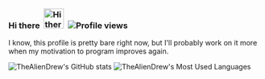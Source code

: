### Hi there&nbsp;&nbsp;<img src="https://user-images.githubusercontent.com/1303154/88677602-1635ba80-d120-11ea-84d8-d263ba5fc3c0.gif" width="40px" alt="Hi there">&nbsp;&nbsp;![Profile views](https://gpvc.arturio.dev/thealiendrew)

I know, this profile is pretty bare right now, but I'll probably work on it more when my motivation to program improves again.

![TheAlienDrew's GitHub stats](https://github-readme-stats.vercel.app/api?username=thealiendrew&title_color=ffffff&text_color=c9cacc&icon_color=2bbc8a&bg_color=1d1f21) ![TheAlienDrew's Most Used Languages](https://github-readme-stats.vercel.app/api/top-langs/?username=thealiendrew&layout=compact&title_color=ffffff&text_color=c9cacc&icon_color=2bbc8a&bg_color=1d1f21)

<!--
**TheAlienDrew/TheAlienDrew** is a ✨ _special_ ✨ repository because its `README.md` (this file) appears on your GitHub profile.

Here are some ideas to get you started:

- 🔭 I’m currently working on ...
- 🌱 I’m currently learning ...
- 👯 I’m looking to collaborate on ...
- 🤔 I’m looking for help with ...
- 💬 Ask me about ...
- 📫 How to reach me: ...
- 😄 Pronouns: ...
- ⚡ Fun fact: ...
-->
